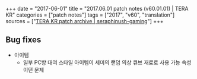 +++
date = "2017-06-01"
title = "2017.06.01 patch notes (v60.01.01) | TERA KR"
categories = ["patch notes"]
tags = ["2017", "v60", "translation"]
sources = ["[TERA KR patch archive | seraphinush-gaming](/ko/patch/2017/v60-01-01)"]
+++

## Bug fixes

- 아이템
  - 일부 PC방 대여 스타일 아이템이 세미의 랜덤 의상 큐브 재료로 사용 가능 속성이던 문제
